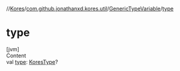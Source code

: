 //[Kores](../../index.md)/[com.github.jonathanxd.kores.util](../index.md)/[GenericTypeVariable](index.md)/[type](type.md)



# type  
[jvm]  
Content  
val [type](type.md): [KoresType](../../com.github.jonathanxd.kores.type/-kores-type/index.md)?  



